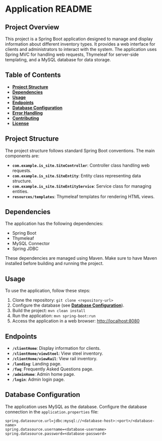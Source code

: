 # Application README

## Project Overview

This project is a Spring Boot application designed to manage and display information about different inventory types. It provides a web interface for clients and administrators to interact with the system. The application uses Spring MVC for handling web requests, Thymeleaf for server-side templating, and a MySQL database for data storage.

## Table of Contents

- [**Project Structure**](#project-structure)
- [**Dependencies**](#dependencies)
- [**Usage**](#usage)
- [**Endpoints**](#endpoints)
- [**Database Configuration**](#database-configuration)
- [**Error Handling**](#error-handling)
- [**Contributing**](#contributing)
- [**License**](#license)

## Project Structure

The project structure follows standard Spring Boot conventions. The main components are:

- **`com.example.is_site.SiteController`**: Controller class handling web requests.
- **`com.example.is_site.SiteEntity`**: Entity class representing data structure.
- **`com.example.is_site.SiteEntityService`**: Service class for managing entities.
- **`resources/templates`**: Thymeleaf templates for rendering HTML views.

## Dependencies

The application has the following dependencies:

- Spring Boot
- Thymeleaf
- MySQL Connector
- Spring JDBC

These dependencies are managed using Maven. Make sure to have Maven installed before building and running the project.

## Usage

To use the application, follow these steps:

1. Clone the repository: `git clone <repository-url>`
2. Configure the database (see [**Database Configuration**](#database-configuration)).
3. Build the project: `mvn clean install`
4. Run the application: `mvn spring-boot:run`
5. Access the application in a web browser: [http://localhost:8080](http://localhost:8080)

## Endpoints

- **`/clientHome`**: Display information for clients.
- **`/clientHome/viewSteel`**: View steel inventory.
- **`/clientHome/viewRail`**: View rail inventory.
- **`/landing`**: Landing page.
- **`/faq`**: Frequently Asked Questions page.
- **`/adminHome`**: Admin home page.
- **`/login`**: Admin login page.

## Database Configuration

The application uses MySQL as the database. Configure the database connection in the `application.properties` file:

```properties
spring.datasource.url=jdbc:mysql://<database-host>:<port>/<database-name>
spring.datasource.username=<database-username>
spring.datasource.password=<database-password>
